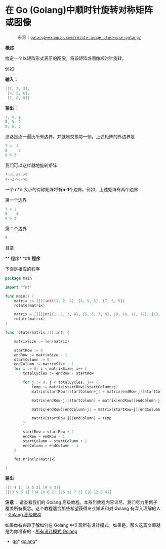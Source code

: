 <!--yml

分类：未分类

日期：2024-10-13 06:44:20

-->

# 在 Go (Golang)中顺时针旋转对称矩阵或图像

> 来源：[`golangbyexample.com/rotate-image-clockwise-golang/`](https://golangbyexample.com/rotate-image-clockwise-golang/)

**概述**

给定一个以矩阵形式表示的图像，将该矩阵或图像顺时针旋转。

例如

**输入：**

```go
[[1, 2, 3], 
 [4, 5, 6], 
 [7, 8, 9]]
```

**输出：**

```go
7, 4, 1 
8, 5, 2 
9, 6, 3
```

思路是逐一遍历所有边界，并就地交换每一侧。上述矩阵的外边界是

```go
7 4  1
8     2 
9 6 3
```

我们可以这样就地旋转矩阵

```go
7->1->3->9
4->2->6->8
```

一个 n*n 大小的对称矩阵将有**n-1**个边界。例如，上述矩阵有两个边界

第一个边界

```go
7 4 1
8    2 
9 6 3
```

第二个边界

```go
5
```

目录

**   程序*  *## **程序**

下面是相应的程序

```go
package main

import "fmt"

func main() {
	matrix := [][]int{{1, 2, 3}, {4, 5, 6}, {7, 8, 9}}
	rotate(matrix)

	matrix = [][]int{{1, 2, 3, 4}, {5, 6, 7, 8}, {9, 10, 11, 12}, {13, 14, 15, 16}}
	rotate(matrix)
}

func rotate(matrix [][]int) {

	matrixSize := len(matrix)

	startRow := 0
	endRow := matrixSize - 1
	startColumn := 0
	endColumn := matrixSize - 1
	for i := 0; i < matrixSize; i++ {
		totalCycles := endRow - startRow

		for j := 0; j < totalCycles; j++ {
			temp := matrix[startRow][startColumn+j]
			matrix[startRow][startColumn+j] = matrix[endRow-j][startColumn]

			matrix[endRow-j][startColumn] = matrix[endRow][endColumn-j]

			matrix[endRow][endColumn-j] = matrix[startRow+j][endColumn]

			matrix[startRow+j][endColumn] = temp
		}

		startRow = startRow + 1
		endRow = endRow - 1
		startColumn = startColumn + 1
		endColumn = endColumn - 1
	}

	fmt.Println(matrix)

}
```

**输出**

```go
[[7 4 1] [8 5 2] [9 6 3]]
[[13 9 5 1] [14 10 6 2] [15 11 7 3] [16 12 8 4]]
```

**注意：** 请查看我们的 Golang 高级教程。本系列教程内容详尽，我们尽力用例子覆盖所有概念。这个教程适合那些希望获得专业知识和对 Golang 有深入理解的人 - [Golang 高级教程](https://golangbyexample.com/golang-comprehensive-tutorial/)

如果你有兴趣了解如何在 Golang 中实现所有设计模式。如果是，那么这篇文章就是为你准备的 - [所有设计模式 Golang](https://golangbyexample.com/all-design-patterns-golang/)

+   [go](https://golangbyexample.com/tag/go/)*   [golang](https://golangbyexample.com/tag/golang/)*
